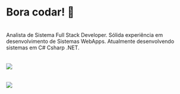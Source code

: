 

<h1> Bora codar! 👋</h1>
<br>
Analista de Sistema Full Stack Developer. Sólida experiência em desenvolvimento de Sistemas WebApps. 
Atualmente desenvolvendo sistemas em C# Csharp .NET.
<br>
<br>
<br>
<a href="https://github.com/anuraghazra/github-readme-stats">
  <img src="https://github-readme-stats.vercel.app/api/?username=christofreedown">
  <!--  <img src="https://github-readme-stats.vercel.app/api/?username=christofreedown&theme=dark"/> -->
</a>
<br>
<br>
<br>
<a href="https://github.com/anuraghazra/github-readme-stats">
  <img src="https://github-readme-stats.vercel.app/api/top-langs/?username=christofreedown&layout=compact"/>
  <!-- <img src="https://github-readme-stats.vercel.app/api/?username=christofreedown&theme=dark"/>  -->
</a>
<br>
<br>
<!--strike></strike-->

<!--
**christofreedown/christofreedown** is a ✨ _special_ ✨ repository because its `README.md` (this file) appears on your GitHub profile.

Here are some ideas to get you started:

- 🔭 I’m currently working on ...
- 🌱 I’m currently learning ...
- 👯 I’m looking to collaborate on ...
- 🤔 I’m looking for help with ...
- 💬 Ask me about ...
- 📫 How to reach me: ...
- 😄 Pronouns: ...
- ⚡ Fun fact: ...
-->
